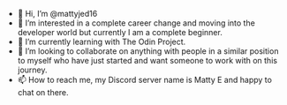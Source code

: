 - 👋 Hi, I’m @mattyjed16
- 👀 I’m interested in a complete career change and moving into the developer world but currently I am a complete beginner.
- 🌱 I’m currently learning with The Odin Project.
- 💞️ I’m looking to collaborate on anything with people in a similar position to myself who have just started and want someone to work with on this journey.
- 📫 How to reach me, my Discord server name is Matty E and happy to chat on there.

<!---
mattyjed16/mattyjed16 is a ✨ special ✨ repository because its `README.md` (this file) appears on your GitHub profile.
You can click the Preview link to take a look at your changes.
--->
